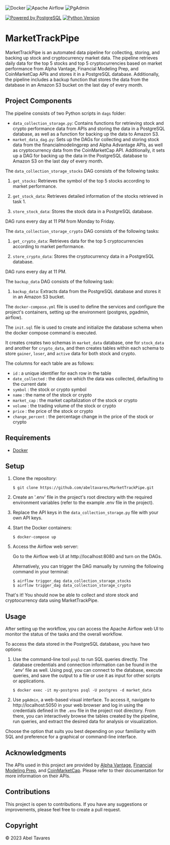 ![Docker](https://img.shields.io/badge/Docker-2496ED?style=for-the-badge&logo=Docker&logoColor=white)
![Apache Airflow](https://img.shields.io/badge/Apache%20Airflow-017CEE?style=for-the-badge&logo=Apache%20Airflow&logoColor=white)
![PgAdmin](https://img.shields.io/badge/PgAdmin-4B0082?style=for-the-badge&logo=pgAdmin&logoColor=white)


[![Powered by PostgreSQL](https://img.shields.io/badge/powered%20by-PostgreSQL-blue.svg)](https://www.postgresql.org/)
[![Python Version](https://img.shields.io/badge/python-3.x-brightgreen.svg)](https://www.python.org/downloads/)


# MarketTrackPipe

MarketTrackPipe is an automated data pipeline for collecting, storing, and backing up stock and cryptocurrency market data. The pipeline retrieves daily data for the top 5 stocks and top 5 cryptocurrencies based on market performance from Alpha Vantage, Financial Modeling Prep, and CoinMarketCap APIs and stores it in a PostgreSQL database. Additionally, the pipeline includes a backup function that stores the data from the database in an Amazon S3 bucket on the last day of every month.

## Project Components

The pipeline consists of two Python scripts in `dags` folder:

- `data_collection_storage.py`: Contains functions for retrieving stock and crypto performance data from APIs and storing the data in a PostgreSQL database, as well as a function for backing up the data to Amazon S3.
- `market_data_dag.py`:  Sets up the DAGs for collecting and storing stock data from the financialmodelingprep and Alpha Advantage APIs, as well as cryptocurrency data from the CoinMarketCap API. Additionally, it sets up a DAG for backing up the data in the PostgreSQL database to Amazon S3 on the last day of every month.

The `data_collection_storage_stocks` DAG consists of the following tasks:

1. `get_stocks`: Retrieves the symbol of the top 5 stocks according to market performance.

2. `get_stock_data`: Retrieves detailed information of the stocks retrieved in task 1.

3. `store_stock_data`: Stores the stock data in a PostgreSQL database.

DAG runs every day at 11 PM from Monday to Friday.

The `data_collection_storage_crypto` DAG consists of the following tasks:

1. `get_crypto_data`: Retrieves data for the top 5 cryptocurrencies according to market performance.

2. `store_crypto_data`: Stores the cryptocurrency data in a PostgreSQL database.

DAG runs every day at 11 PM.

The `backup_data` DAG consists of the following task:

1. `backup_data`: Extracts data from the PostgreSQL database and stores it in an Amazon S3 bucket.

The `docker-compose.yml` file is used to define the services and configure the project's containers, setting up the environment (postgres, pgadmin, airflow).

The `init.sql` file is used to create and initialize the database schema when the docker compose command is executed.

It creates creates two schemas in `market_data` database, one for `stock_data` and another for `crypto_data`, and then creates tables within each schema to store `gainer`, `loser`, and `active` data for both stock and crypto.

The columns for each table are as follows:

- `id` : a unique identifier for each row in the table
- `date_collected` : the date on which the data was collected, defaulting to the current date
- `symbol` : the stock or crypto symbol
- `name` : the name of the stock or crypto
- `market_cap` : the market capitalization of the stock or crypto
- `volume` : the trading volume of the stock or crypto
- `price` : the price of the stock or crypto
- `change_percent` : the percentage change in the price of the stock or crypto

## Requirements

- [Docker](https://www.docker.com/get-started)


## Setup

1. Clone the repository: <br>

       $ git clone https://github.com/abeltavares/MarketTrackPipe.git

2. Create an '.env' file in the project's root directory with the required environment variables (refer to the example .env file in the project).

2. Replace the API keys in the `data_collection_storage.py` file with your own API keys.

3. Start the Docker containers:<br>

       $ docker-compose up

4. Access the Airflow web server:<br>

      Go to the Airflow web UI at http://localhost:8080 and turn on the DAGs.

      Alternatively, you can trigger the DAG manually by running the following command in your terminal:

       $ airflow trigger_dag data_collection_storage_stocks
       $ airflow trigger_dag data_collection_storage_crypto

That's it! You should now be able to collect and store stock and cryptocurrency data using MarketTrackPipe.


## Usage

After setting up the workflow, you can access the Apache Airflow web UI to monitor the status of the tasks and the overall workflow.

To access the data stored in the PostgreSQL database, you have two options:

1. Use the command-line tool `psql` to run SQL queries directly. The database credentials and connection information can be found in the '.env' file as well. Using psql, you can connect to the database, execute queries, and save the output to a file or use it as input for other scripts or applications.

       $ docker exec -it my-postgres psql -U postgres -d market_data    

2. Use `pgAdmin`, a web-based visual interface. To access it, navigate to http://localhost:5050 in your web browser and log in using the credentials defined in the `.env` file in the project root directory. From there, you can interactively browse the tables created by the pipeline, run queries, and extract the desired data for analysis or visualization.

Choose the option that suits you best depending on your familiarity with SQL and preference for a graphical or command-line interface.

## Acknowledgments 

The APIs used in this project are provided by [Alpha Vantage](https://www.alphavantage.co/documentation/), [Financial Modeling Prep](https://financialmodelingprep.com/developer/docs/), and [CoinMarketCap](https://coinmarketcap.com/api/documentation/v1/). Please refer to their documentation for more information on their APIs.


## Contributions

This project is open to contributions. If you have any suggestions or improvements, please feel free to create a pull request.

## Copyright
© 2023 Abel Tavares

